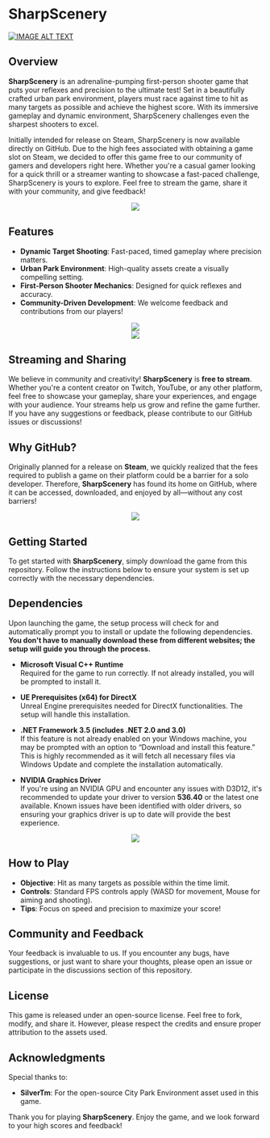 # SharpScenery

[![IMAGE ALT TEXT](https://github.com/user-attachments/assets/ea7fee82-6f83-456d-a1f3-1428fff3ec93)](https://www.youtube.com/watch?v=Sus6JvFmty8)

## Overview

**SharpScenery** is an adrenaline-pumping first-person shooter game that puts your reflexes and precision to the ultimate test! Set in a beautifully crafted urban park environment, players must race against time to hit as many targets as possible and achieve the highest score. With its immersive gameplay and dynamic environment, SharpScenery challenges even the sharpest shooters to excel.

Initially intended for release on Steam, SharpScenery is now available directly on GitHub. Due to the high fees associated with obtaining a game slot on Steam, we decided to offer this game free to our community of gamers and developers right here. Whether you're a casual gamer looking for a quick thrill or a streamer wanting to showcase a fast-paced challenge, SharpScenery is yours to explore. Feel free to stream the game, share it with your community, and give feedback!

<div align="center">
<img src="https://github.com/user-attachments/assets/c0fd9061-455e-4040-b25a-a2d3b81773bf">
</div>

## Features

- **Dynamic Target Shooting**: Fast-paced, timed gameplay where precision matters.
- **Urban Park Environment**: High-quality assets create a visually compelling setting.
- **First-Person Shooter Mechanics**: Designed for quick reflexes and accuracy.
- **Community-Driven Development**: We welcome feedback and contributions from our players!

<div align="center">
<img src="https://github.com/user-attachments/assets/8455c89c-d84c-48d8-a22c-084d3f95a90a">
</div>

<div align="center">
<img src="https://github.com/user-attachments/assets/e7957f58-8933-45a6-a82b-4d9a0992a34a">
</div>

## Streaming and Sharing

We believe in community and creativity! **SharpScenery** is **free to stream**. Whether you're a content creator on Twitch, YouTube, or any other platform, feel free to showcase your gameplay, share your experiences, and engage with your audience. Your streams help us grow and refine the game further. If you have any suggestions or feedback, please contribute to our GitHub issues or discussions!

## Why GitHub?

Originally planned for a release on **Steam**, we quickly realized that the fees required to publish a game on their platform could be a barrier for a solo developer. Therefore, **SharpScenery** has found its home on GitHub, where it can be accessed, downloaded, and enjoyed by all—without any cost barriers!


<div align="center">
<img src="https://github.com/user-attachments/assets/732971f6-db77-425a-8b8d-5ea5f0ae343e">
</div>

## Getting Started

To get started with **SharpScenery**, simply download the game from this repository. Follow the instructions below to ensure your system is set up correctly with the necessary dependencies.

## Dependencies

Upon launching the game, the setup process will check for and automatically prompt you to install or update the following dependencies. **You don't have to manually download these from different websites; the setup will guide you through the process.**

- **Microsoft Visual C++ Runtime**  
  Required for the game to run correctly. If not already installed, you will be prompted to install it.

- **UE Prerequisites (x64) for DirectX**  
  Unreal Engine prerequisites needed for DirectX functionalities. The setup will handle this installation.

- **.NET Framework 3.5 (includes .NET 2.0 and 3.0)**  
  If this feature is not already enabled on your Windows machine, you may be prompted with an option to “Download and install this feature.” This is highly recommended as it will fetch all necessary files via Windows Update and complete the installation automatically.

- **NVIDIA Graphics Driver**  
  If you're using an NVIDIA GPU and encounter any issues with D3D12, it's recommended to update your driver to version **536.40** or the latest one available. Known issues have been identified with older drivers, so ensuring your graphics driver is up to date will provide the best experience.

<div align="center">
<img src="https://github.com/user-attachments/assets/f931c06d-bdb8-4042-ae28-e8b6d5a53906">
</div>

## How to Play

- **Objective**: Hit as many targets as possible within the time limit.
- **Controls**: Standard FPS controls apply (WASD for movement, Mouse for aiming and shooting).
- **Tips**: Focus on speed and precision to maximize your score!

## Community and Feedback

Your feedback is invaluable to us. If you encounter any bugs, have suggestions, or just want to share your thoughts, please open an issue or participate in the discussions section of this repository.

## License

This game is released under an open-source license. Feel free to fork, modify, and share it. However, please respect the credits and ensure proper attribution to the assets used.

## Acknowledgments

Special thanks to:
- **SilverTm**: For the open-source City Park Environment asset used in this game.

Thank you for playing **SharpScenery**. Enjoy the game, and we look forward to your high scores and feedback!
